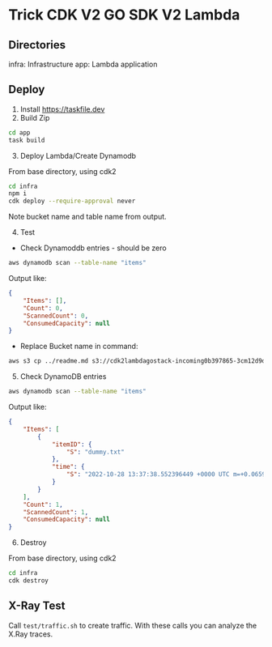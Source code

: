 # Trick CDK V2 GO SDK V2 Lambda

## Directories

infra: Infrastructure
app: Lambda application

## Deploy

1) Install https://taskfile.dev
2) Build Zip

```bash
cd app
task build
```

3) Deploy Lambda/Create Dynamodb

From base directory, using cdk2

```bash
cd infra
npm i
cdk deploy --require-approval never
```

Note bucket name and table name from output.

4) Test

- Check Dynamoddb entries - should be zero

```bash
aws dynamodb scan --table-name "items"
```

Output like:
```json
{
    "Items": [],
    "Count": 0,
    "ScannedCount": 0,
    "ConsumedCapacity": null
}
```

- Replace Bucket name in command:

```bash
aws s3 cp ../readme.md s3://cdk2lambdagostack-incoming0b397865-3cm12d9dey8oe/dummy.txt
```

5) Check DynamoDB entries

```bash
aws dynamodb scan --table-name "items"
```

Output like:
```json
{
    "Items": [
        {
            "itemID": {
                "S": "dummy.txt"
            },
            "time": {
                "S": "2022-10-28 13:37:38.552396449 +0000 UTC m=+0.065920903"
            }
        }
    ],
    "Count": 1,
    "ScannedCount": 1,
    "ConsumedCapacity": null
}
```

6) Destroy

From base directory, using cdk2

```bash
cd infra
cdk destroy
```

## X-Ray Test

Call `test/traffic.sh` to create traffic.
With these calls you can analyze the X.Ray traces.